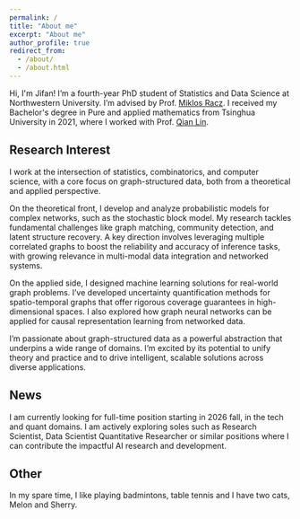 ```yaml
---
permalink: /
title: "About me"
excerpt: "About me"
author_profile: true
redirect_from: 
  - /about/
  - /about.html
---
```


Hi, I'm Jifan!
I’m a fourth-year PhD student of Statistics and Data Science at Northwestern University. I’m advised by Prof. [Miklos Racz](https://racz.statistics.northwestern.edu/). I received my Bachelor's degree in Pure and applied mathematics from Tsinghua University in 2021, where I worked with Prof. [Qian Lin](https://sites.google.com/site/qianlincd/). 

Research Interest
------


I work at the intersection of statistics, combinatorics, and computer science, with a core focus on graph-structured data, both from a theoretical and applied perspective.

On the theoretical front, I develop and analyze probabilistic models for complex networks, such as the stochastic block model. My research tackles fundamental challenges like graph matching, community detection, and latent structure recovery. A key direction involves leveraging multiple correlated graphs to boost the reliability and accuracy of inference tasks, with growing relevance in multi-modal data integration and networked systems.

On the applied side, I designed machine learning solutions for real-world graph problems. I’ve developed uncertainty quantification methods for spatio-temporal graphs that offer rigorous coverage guarantees in high-dimensional spaces. I also explored how graph neural networks can be applied for causal representation learning from networked data. 

I’m passionate about graph-structured data as a powerful abstraction that underpins a wide range of domains. I’m excited by its potential to unify theory and practice and to drive intelligent, scalable solutions across diverse applications.


News
------

I am currently looking for full-time position starting in 2026 fall, in the tech and quant domains. I am actively exploring soles such as Research Scientist, Data Scientist Quantitative Researcher or similar positions where I can contribute the impactful AI research and development.



Other
------
In my spare time, I like playing badmintons, table tennis and I have two cats, Melon and Sherry. 





